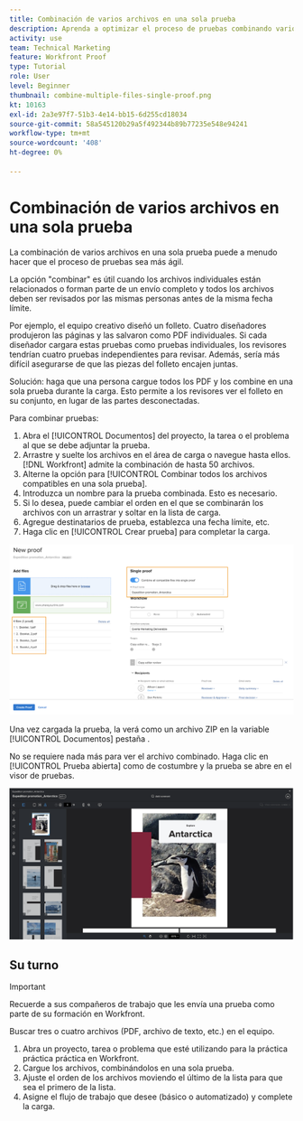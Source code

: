 ```yaml
---
title: Combinación de varios archivos en una sola prueba
description: Aprenda a optimizar el proceso de pruebas combinando varios archivos en una sola prueba en [!DNL  Workfront].
activity: use
team: Technical Marketing
feature: Workfront Proof
type: Tutorial
role: User
level: Beginner
thumbnail: combine-multiple-files-single-proof.png
kt: 10163
exl-id: 2a3e97f7-51b3-4e14-bb15-6d255cd18034
source-git-commit: 58a545120b29a5f492344b89b77235e548e94241
workflow-type: tm+mt
source-wordcount: '408'
ht-degree: 0%

---
```


# Combinación de varios archivos en una sola prueba

La combinación de varios archivos en una sola prueba puede a menudo hacer que el proceso de pruebas sea más ágil.

La opción &quot;combinar&quot; es útil cuando los archivos individuales están relacionados o forman parte de un envío completo y todos los archivos deben ser revisados por las mismas personas antes de la misma fecha límite.

Por ejemplo, el equipo creativo diseñó un folleto. Cuatro diseñadores produjeron las páginas y las salvaron como PDF individuales. Si cada diseñador cargara estas pruebas como pruebas individuales, los revisores tendrían cuatro pruebas independientes para revisar. Además, sería más difícil asegurarse de que las piezas del folleto encajen juntas.

Solución: haga que una persona cargue todos los PDF y los combine en una sola prueba durante la carga. Esto permite a los revisores ver el folleto en su conjunto, en lugar de las partes desconectadas.

Para combinar pruebas:

1. Abra el [!UICONTROL Documentos] del proyecto, la tarea o el problema al que se debe adjuntar la prueba.
2. Arrastre y suelte los archivos en el área de carga o navegue hasta ellos. [!DNL Workfront] admite la combinación de hasta 50 archivos.
3. Alterne la opción para [!UICONTROL Combinar todos los archivos compatibles en una sola prueba].
4. Introduzca un nombre para la prueba combinada. Esto es necesario.
5. Si lo desea, puede cambiar el orden en el que se combinarán los archivos con un arrastrar y soltar en la lista de carga.
6. Agregue destinatarios de prueba, establezca una fecha límite, etc.
7. Haga clic en [!UICONTROL Crear prueba] para completar la carga.

![Una imagen del [!UICONTROL Nueva prueba] con la lista de archivos cargados y [!UICONTROL Prueba única] secciones resaltadas.](assets/combine-proofs.png)

Una vez cargada la prueba, la verá como un archivo ZIP en la variable [!UICONTROL Documentos] pestaña .

No se requiere nada más para ver el archivo combinado. Haga clic en [!UICONTROL Prueba abierta] como de costumbre y la prueba se abre en el visor de pruebas.

![Imagen del visor de prueba con una prueba de varias páginas visible.](assets/combine-proofs-2.png)

## Su turno

>[!IMPORTANT]
>
>Recuerde a sus compañeros de trabajo que les envía una prueba como parte de su formación en Workfront.


Buscar tres o cuatro archivos (PDF, archivo de texto, etc.) en el equipo.

1. Abra un proyecto, tarea o problema que esté utilizando para la práctica práctica práctica en Workfront.
1. Cargue los archivos, combinándolos en una sola prueba.
1. Ajuste el orden de los archivos moviendo el último de la lista para que sea el primero de la lista.
1. Asigne el flujo de trabajo que desee (básico o automatizado) y complete la carga.



<!--
##Learn more
* Create a multi-page proof
-->
